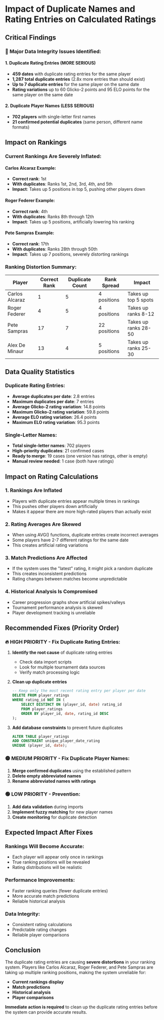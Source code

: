 # Impact of Duplicate Names and Rating Entries on Calculated Ratings

## Critical Findings

### 🚨 **Major Data Integrity Issues Identified:**

#### 1. **Duplicate Rating Entries (MORE SERIOUS)**
- **459 dates** with duplicate rating entries for the same player
- **1,287 total duplicate entries** (2.8x more entries than should exist)
- **Up to 7 duplicate entries** for the same player on the same date
- **Rating variations** up to 60 Glicko-2 points and 95 ELO points for the same player on the same date

#### 2. **Duplicate Player Names (LESS SERIOUS)**
- **702 players** with single-letter first names
- **21 confirmed potential duplicates** (same person, different name formats)

## Impact on Rankings

### **Current Rankings Are Severely Inflated:**

#### **Carlos Alcaraz Example:**
- **Correct rank**: 1st
- **With duplicates**: Ranks 1st, 2nd, 3rd, 4th, and 5th
- **Impact**: Takes up 5 positions in top 5, pushing other players down

#### **Roger Federer Example:**
- **Correct rank**: 4th  
- **With duplicates**: Ranks 8th through 12th
- **Impact**: Takes up 5 positions, artificially lowering his ranking

#### **Pete Sampras Example:**
- **Correct rank**: 17th
- **With duplicates**: Ranks 28th through 50th  
- **Impact**: Takes up 7 positions, severely distorting rankings

### **Ranking Distortion Summary:**
| Player | Correct Rank | Duplicate Count | Rank Spread | Impact |
|--------|-------------|-----------------|-------------|---------|
| Carlos Alcaraz | 1 | 5 | 4 positions | Takes up top 5 spots |
| Roger Federer | 4 | 5 | 4 positions | Takes up ranks 8-12 |
| Pete Sampras | 17 | 7 | 22 positions | Takes up ranks 28-50 |
| Alex De Minaur | 13 | 4 | 5 positions | Takes up ranks 25-30 |

## Data Quality Statistics

### **Duplicate Rating Entries:**
- **Average duplicates per date**: 2.8 entries
- **Maximum duplicates per date**: 7 entries  
- **Average Glicko-2 rating variation**: 14.8 points
- **Maximum Glicko-2 rating variation**: 59.8 points
- **Average ELO rating variation**: 26.4 points
- **Maximum ELO rating variation**: 95.3 points

### **Single-Letter Names:**
- **Total single-letter names**: 702 players
- **High-priority duplicates**: 21 confirmed cases
- **Ready to merge**: 19 cases (one version has ratings, other is empty)
- **Manual review needed**: 1 case (both have ratings)

## Impact on Rating Calculations

### **1. Rankings Are Inflated**
- Players with duplicate entries appear multiple times in rankings
- This pushes other players down artificially
- Makes it appear there are more high-rated players than actually exist

### **2. Rating Averages Are Skewed**
- When using AVG() functions, duplicate entries create incorrect averages
- Some players have 2-7 different ratings for the same date
- This creates artificial rating variations

### **3. Match Predictions Are Affected**
- If the system uses the "latest" rating, it might pick a random duplicate
- This creates inconsistent predictions
- Rating changes between matches become unpredictable

### **4. Historical Analysis Is Compromised**
- Career progression graphs show artificial spikes/valleys
- Tournament performance analysis is skewed
- Player development tracking is unreliable

## Recommended Fixes (Priority Order)

### **🔥 HIGH PRIORITY - Fix Duplicate Rating Entries:**

1. **Identify the root cause** of duplicate rating entries
   - Check data import scripts
   - Look for multiple tournament data sources
   - Verify match processing logic

2. **Clean up duplicate entries**
   ```sql
   -- Keep only the most recent rating entry per player per date
   DELETE FROM player_ratings 
   WHERE rating_id NOT IN (
       SELECT DISTINCT ON (player_id, date) rating_id
       FROM player_ratings 
       ORDER BY player_id, date, rating_id DESC
   );
   ```

3. **Add database constraints** to prevent future duplicates
   ```sql
   ALTER TABLE player_ratings 
   ADD CONSTRAINT unique_player_date_rating 
   UNIQUE (player_id, date);
   ```

### **🟡 MEDIUM PRIORITY - Fix Duplicate Player Names:**

1. **Merge confirmed duplicates** using the established pattern
2. **Delete empty abbreviated names** 
3. **Rename abbreviated names with ratings**

### **🟢 LOW PRIORITY - Prevention:**

1. **Add data validation** during imports
2. **Implement fuzzy matching** for new player names
3. **Create monitoring** for duplicate detection

## Expected Impact After Fixes

### **Rankings Will Become Accurate:**
- Each player will appear only once in rankings
- True ranking positions will be revealed
- Rating distributions will be realistic

### **Performance Improvements:**
- Faster ranking queries (fewer duplicate entries)
- More accurate match predictions
- Reliable historical analysis

### **Data Integrity:**
- Consistent rating calculations
- Predictable rating changes
- Reliable player comparisons

## Conclusion

The duplicate rating entries are causing **severe distortions** in your ranking system. Players like Carlos Alcaraz, Roger Federer, and Pete Sampras are taking up multiple ranking positions, making the system unreliable for:

- **Current rankings display**
- **Match predictions** 
- **Historical analysis**
- **Player comparisons**

**Immediate action is required** to clean up the duplicate rating entries before the system can provide accurate results.
